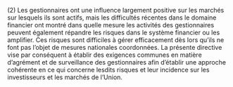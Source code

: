 (2) Les gestionnaires ont une influence largement positive sur les marchés sur lesquels ils sont actifs, mais les difficultés récentes dans le domaine financier ont montré dans quelle mesure les activités des gestionnaires peuvent également répandre les risques dans le système financier ou les amplifier. Ces risques sont difficiles à gérer efficacement dès lors qu’ils ne font pas l’objet de mesures nationales coordonnées. La présente directive vise par conséquent à établir des exigences communes en matière d’agrément et de surveillance des gestionnaires afin d’établir une approche cohérente en ce qui concerne lesdits risques et leur incidence sur les investisseurs et les marchés de l’Union.